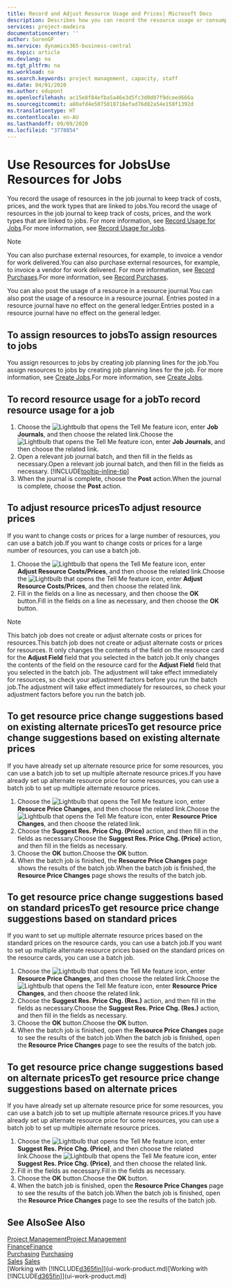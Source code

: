 ```yaml
---
title: Record and Adjust Resource Usage and Prices| Microsoft Docs
description: Describes how you can record the resource usage or consumption associated with a job, to keep track and manage costs, prices, and work types.
services: project-madeira
documentationcenter: ''
author: SorenGP
ms.service: dynamics365-business-central
ms.topic: article
ms.devlang: na
ms.tgt_pltfrm: na
ms.workload: na
ms.search.keywords: project management, capacity, staff
ms.date: 04/01/2020
ms.author: edupont
ms.openlocfilehash: ac15e8f84efba5a46e3d5fc3d0d07f9dceed666a
ms.sourcegitcommit: a80afd4e5075018716efad76d82a54e158f1392d
ms.translationtype: HT
ms.contentlocale: en-AU
ms.lasthandoff: 09/09/2020
ms.locfileid: "3778854"
---
```

# <a name="use-resources-for-jobs"></a><span data-ttu-id="d4913-103">Use Resources for Jobs</span><span class="sxs-lookup"><span data-stu-id="d4913-103">Use Resources for Jobs</span></span>
<span data-ttu-id="d4913-104">You record the usage of resources in the job journal to keep track of costs, prices, and the work types that are linked to jobs.</span><span class="sxs-lookup"><span data-stu-id="d4913-104">You record the usage of resources in the job journal to keep track of costs, prices, and the work types that are linked to jobs.</span></span> <span data-ttu-id="d4913-105">For more information, see [Record Usage for Jobs](projects-how-record-job-usage.md).</span><span class="sxs-lookup"><span data-stu-id="d4913-105">For more information, see [Record Usage for Jobs](projects-how-record-job-usage.md).</span></span>

> [!NOTE]
> <span data-ttu-id="d4913-106">You can also purchase external resources, for example, to invoice a vendor for work delivered.</span><span class="sxs-lookup"><span data-stu-id="d4913-106">You can also purchase external resources, for example, to invoice a vendor for work delivered.</span></span> <span data-ttu-id="d4913-107">For more information, see [Record Purchases](purchasing-how-record-purchases.md).</span><span class="sxs-lookup"><span data-stu-id="d4913-107">For more information, see [Record Purchases](purchasing-how-record-purchases.md).</span></span>

<span data-ttu-id="d4913-108">You can also post the usage of a resource in a resource journal.</span><span class="sxs-lookup"><span data-stu-id="d4913-108">You can also post the usage of a resource in a resource journal.</span></span> <span data-ttu-id="d4913-109">Entries posted in a resource journal have no effect on the general ledger.</span><span class="sxs-lookup"><span data-stu-id="d4913-109">Entries posted in a resource journal have no effect on the general ledger.</span></span>

## <a name="to-assign-resources-to-jobs"></a><span data-ttu-id="d4913-110">To assign resources to jobs</span><span class="sxs-lookup"><span data-stu-id="d4913-110">To assign resources to jobs</span></span>
<span data-ttu-id="d4913-111">You assign resources to jobs by creating job planning lines for the job.</span><span class="sxs-lookup"><span data-stu-id="d4913-111">You assign resources to jobs by creating job planning lines for the job.</span></span> <span data-ttu-id="d4913-112">For more information, see [Create Jobs](projects-how-create-jobs.md).</span><span class="sxs-lookup"><span data-stu-id="d4913-112">For more information, see [Create Jobs](projects-how-create-jobs.md).</span></span>

## <a name="to-record-resource-usage-for-a-job"></a><span data-ttu-id="d4913-113">To record resource usage for a job</span><span class="sxs-lookup"><span data-stu-id="d4913-113">To record resource usage for a job</span></span>
1. <span data-ttu-id="d4913-114">Choose the ![Lightbulb that opens the Tell Me feature](media/ui-search/search_small.png "Tell me what you want to do") icon, enter **Job Journals**, and then choose the related link.</span><span class="sxs-lookup"><span data-stu-id="d4913-114">Choose the ![Lightbulb that opens the Tell Me feature](media/ui-search/search_small.png "Tell me what you want to do") icon, enter **Job Journals**, and then choose the related link.</span></span>
2. <span data-ttu-id="d4913-115">Open a relevant job journal batch, and then fill in the fields as necessary.</span><span class="sxs-lookup"><span data-stu-id="d4913-115">Open a relevant job journal batch, and then fill in the fields as necessary.</span></span> [!INCLUDE[tooltip-inline-tip](includes/tooltip-inline-tip_md.md)]
3. <span data-ttu-id="d4913-116">When the journal is complete, choose the **Post** action.</span><span class="sxs-lookup"><span data-stu-id="d4913-116">When the journal is complete, choose the **Post** action.</span></span>

## <a name="to-adjust-resource-prices"></a><span data-ttu-id="d4913-117">To adjust resource prices</span><span class="sxs-lookup"><span data-stu-id="d4913-117">To adjust resource prices</span></span>
<span data-ttu-id="d4913-118">If you want to change costs or prices for a large number of resources, you can use a batch job.</span><span class="sxs-lookup"><span data-stu-id="d4913-118">If you want to change costs or prices for a large number of resources, you can use a batch job.</span></span>  

1. <span data-ttu-id="d4913-119">Choose the ![Lightbulb that opens the Tell Me feature](media/ui-search/search_small.png "Tell me what you want to do") icon, enter **Adjust Resource Costs/Prices**, and then choose the related link.</span><span class="sxs-lookup"><span data-stu-id="d4913-119">Choose the ![Lightbulb that opens the Tell Me feature](media/ui-search/search_small.png "Tell me what you want to do") icon, enter **Adjust Resource Costs/Prices**, and then choose the related link.</span></span>
2. <span data-ttu-id="d4913-120">Fill in the fields on a line as necessary, and then choose the **OK** button.</span><span class="sxs-lookup"><span data-stu-id="d4913-120">Fill in the fields on a line as necessary, and then choose the **OK** button.</span></span>

> [!NOTE]  
>   <span data-ttu-id="d4913-121">This batch job does not create or adjust alternate costs or prices for resources.</span><span class="sxs-lookup"><span data-stu-id="d4913-121">This batch job does not create or adjust alternate costs or prices for resources.</span></span> <span data-ttu-id="d4913-122">It only changes the contents of the field on the resource card for the **Adjust Field** field that you selected in the batch job.</span><span class="sxs-lookup"><span data-stu-id="d4913-122">It only changes the contents of the field on the resource card for the **Adjust Field** field that you selected in the batch job.</span></span> <span data-ttu-id="d4913-123">The adjustment will take effect immediately for resources, so check your adjustment factors before you run the batch job.</span><span class="sxs-lookup"><span data-stu-id="d4913-123">The adjustment will take effect immediately for resources, so check your adjustment factors before you run the batch job.</span></span>

## <a name="to-get-resource-price-change-suggestions-based-on-existing-alternate-prices"></a><span data-ttu-id="d4913-124">To get resource price change suggestions based on existing alternate prices</span><span class="sxs-lookup"><span data-stu-id="d4913-124">To get resource price change suggestions based on existing alternate prices</span></span>
<span data-ttu-id="d4913-125">If you have already set up alternate resource price for some resources, you can use a batch job to set up multiple alternate resource prices.</span><span class="sxs-lookup"><span data-stu-id="d4913-125">If you have already set up alternate resource price for some resources, you can use a batch job to set up multiple alternate resource prices.</span></span>

1. <span data-ttu-id="d4913-126">Choose the ![Lightbulb that opens the Tell Me feature](media/ui-search/search_small.png "Tell me what you want to do") icon, enter **Resource Price Changes**, and then choose the related link.</span><span class="sxs-lookup"><span data-stu-id="d4913-126">Choose the ![Lightbulb that opens the Tell Me feature](media/ui-search/search_small.png "Tell me what you want to do") icon, enter **Resource Price Changes**, and then choose the related link.</span></span>
2. <span data-ttu-id="d4913-127">Choose the **Suggest Res. Price Chg. (Price)** action, and then fill in the fields as necessary.</span><span class="sxs-lookup"><span data-stu-id="d4913-127">Choose the **Suggest Res. Price Chg. (Price)** action, and then fill in the fields as necessary.</span></span>
3. <span data-ttu-id="d4913-128">Choose the **OK** button.</span><span class="sxs-lookup"><span data-stu-id="d4913-128">Choose the **OK** button.</span></span>  
4. <span data-ttu-id="d4913-129">When the batch job is finished, the **Resource Price Changes** page shows the results of the batch job.</span><span class="sxs-lookup"><span data-stu-id="d4913-129">When the batch job is finished, the **Resource Price Changes** page shows the results of the batch job.</span></span>

## <a name="to-get-resource-price-change-suggestions-based-on-standard-prices"></a><span data-ttu-id="d4913-130">To get resource price change suggestions based on standard prices</span><span class="sxs-lookup"><span data-stu-id="d4913-130">To get resource price change suggestions based on standard prices</span></span>
<span data-ttu-id="d4913-131">If you want to set up multiple alternate resource prices based on the standard prices on the resource cards, you can use a batch job.</span><span class="sxs-lookup"><span data-stu-id="d4913-131">If you want to set up multiple alternate resource prices based on the standard prices on the resource cards, you can use a batch job.</span></span>  

1. <span data-ttu-id="d4913-132">Choose the ![Lightbulb that opens the Tell Me feature](media/ui-search/search_small.png "Tell me what you want to do") icon, enter **Resource Price Changes**, and then choose the related link.</span><span class="sxs-lookup"><span data-stu-id="d4913-132">Choose the ![Lightbulb that opens the Tell Me feature](media/ui-search/search_small.png "Tell me what you want to do") icon, enter **Resource Price Changes**, and then choose the related link.</span></span>
2. <span data-ttu-id="d4913-133">Choose the **Suggest Res. Price Chg. (Res.)** action, and then fill in the fields as necessary.</span><span class="sxs-lookup"><span data-stu-id="d4913-133">Choose the **Suggest Res. Price Chg. (Res.)** action, and then fill in the fields as necessary.</span></span>  
3. <span data-ttu-id="d4913-134">Choose the **OK** button.</span><span class="sxs-lookup"><span data-stu-id="d4913-134">Choose the **OK** button.</span></span>  
4. <span data-ttu-id="d4913-135">When the batch job is finished, open the **Resource Price Changes** page to see the results of the batch job.</span><span class="sxs-lookup"><span data-stu-id="d4913-135">When the batch job is finished, open the **Resource Price Changes** page to see the results of the batch job.</span></span>

## <a name="to-get-resource-price-change-suggestions-based-on-alternate-prices"></a><span data-ttu-id="d4913-136">To get resource price change suggestions based on alternate prices</span><span class="sxs-lookup"><span data-stu-id="d4913-136">To get resource price change suggestions based on alternate prices</span></span>
<span data-ttu-id="d4913-137">If you have already set up alternate resource price for some resources, you can use a batch job to set up multiple alternate resource prices.</span><span class="sxs-lookup"><span data-stu-id="d4913-137">If you have already set up alternate resource price for some resources, you can use a batch job to set up multiple alternate resource prices.</span></span>

1. <span data-ttu-id="d4913-138">Choose the ![Lightbulb that opens the Tell Me feature](media/ui-search/search_small.png "Tell me what you want to do") icon, enter **Suggest Res. Price Chg. (Price)**, and then choose the related link.</span><span class="sxs-lookup"><span data-stu-id="d4913-138">Choose the ![Lightbulb that opens the Tell Me feature](media/ui-search/search_small.png "Tell me what you want to do") icon, enter **Suggest Res. Price Chg. (Price)**, and then choose the related link.</span></span>  
2. <span data-ttu-id="d4913-139">Fill in the fields as necessary.</span><span class="sxs-lookup"><span data-stu-id="d4913-139">Fill in the fields as necessary.</span></span>
3. <span data-ttu-id="d4913-140">Choose the **OK** button.</span><span class="sxs-lookup"><span data-stu-id="d4913-140">Choose the **OK** button.</span></span>  
4. <span data-ttu-id="d4913-141">When the batch job is finished, open the **Resource Price Changes** page to see the results of the batch job.</span><span class="sxs-lookup"><span data-stu-id="d4913-141">When the batch job is finished, open the **Resource Price Changes** page to see the results of the batch job.</span></span>

## <a name="see-also"></a><span data-ttu-id="d4913-142">See Also</span><span class="sxs-lookup"><span data-stu-id="d4913-142">See Also</span></span>
[<span data-ttu-id="d4913-143">Project Management</span><span class="sxs-lookup"><span data-stu-id="d4913-143">Project Management</span></span>](projects-manage-projects.md)  
[<span data-ttu-id="d4913-144">Finance</span><span class="sxs-lookup"><span data-stu-id="d4913-144">Finance</span></span>](finance.md)  
<span data-ttu-id="d4913-145">[Purchasing](purchasing-manage-purchasing.md)       </span><span class="sxs-lookup"><span data-stu-id="d4913-145">[Purchasing](purchasing-manage-purchasing.md)       </span></span>  
<span data-ttu-id="d4913-146">[Sales](sales-manage-sales.md)   </span><span class="sxs-lookup"><span data-stu-id="d4913-146">[Sales](sales-manage-sales.md)   </span></span>  
<span data-ttu-id="d4913-147">[Working with [!INCLUDE[d365fin](includes/d365fin_md.md)]](ui-work-product.md)</span><span class="sxs-lookup"><span data-stu-id="d4913-147">[Working with [!INCLUDE[d365fin](includes/d365fin_md.md)]](ui-work-product.md)</span></span>  
